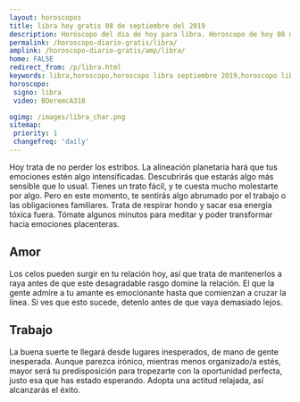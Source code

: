 ```yaml
---
layout: horoscopos
title: libra hoy gratis 08 de septiembre del 2019 
description: Horóscopo del dia de hoy para libra. Horoscopo de hoy 08 de septiembre del 2019. Las predicciones de amor, trabajo, vida personal gratis.
permalink: /horoscopo-diario-gratis/libra/
amplink: /horoscopo-diario-gratis/amp/libra/
home: FALSE
redirect_from: /p/libra.html
keywords: libra,horoscopo,horoscopo libra septiembre 2019,horoscopo libra hoy,tarot libra septiembre 2019,horoscopo libra,tarot libra hoy,horoscopo de hoy,horoscopo diario,tarot del amor,horoscopo de hoy libra,horoscopo diario del tarot, Horoscopo de hoy libra 08 de septiembre del 2019,horóscopo del día,signos zodiacales 2019, el horoscopo de hoy
horoscopo:
 signo: libra
 video: BOeremcA318

ogimg: /images/libra_char.png
sitemap:
 priority: 1
 changefreq: 'daily'
---
```



Hoy trata de no perder los estribos. La alineación planetaria hará que tus emociones estén algo intensificadas. Descubrirás que estarás algo más sensible que lo usual. Tienes un trato fácil, y te cuesta mucho molestarte por algo. Pero en este momento, te sentirás algo abrumado por el trabajo o las obligaciones familiares. Trata de respirar hondo y sacar esa energía tóxica fuera. Tómate algunos minutos para meditar y poder transformar hacia emociones placenteras.

## Amor

Los celos pueden surgir en tu relación hoy, así que trata de mantenerlos a raya antes de que este desagradable rasgo domine la relación. El que la gente admire a tu amante es emocionante hasta que comienzan a cruzar la línea. Si ves que esto sucede, detenlo antes de que vaya demasiado lejos.

## Trabajo

La buena suerte te llegará desde lugares inesperados, de mano de gente inesperada. Aunque parezca irónico, mientras menos organizado/a estés, mayor será tu predisposición para tropezarte con la oportunidad perfecta, justo esa que has estado esperando. Adopta una actitud relajada, así alcanzarás el éxito.